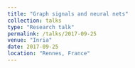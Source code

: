 ```yaml
---
title: "Graph signals and neural nets"
collection: talks
type: "Research talk"
permalink: /talks/2017-09-25
venue: "Inria"
date: 2017-09-25
location: "Rennes, France"
---
```

